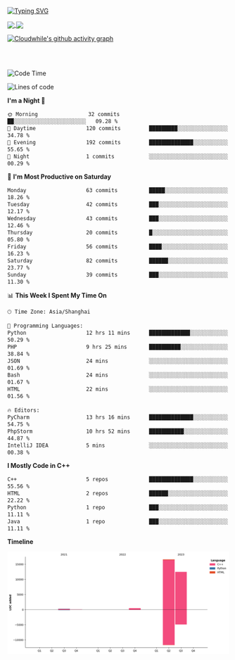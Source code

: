 [![Typing SVG](https://readme-typing-svg.demolab.com?font=Fira+Code&weight=600&size=22&duration=4500&pause=1000&color=D50E5C&center=true&vCenter=true&width=435&lines=Welcome+to+my+profile!;Here+are+nothing.;There+will+be+something+soon%EF%BC%81%EF%BC%81%EF%BC%81)](#)

<a href="https://github.com/cloudwhile">
  <img height=200 align="center" src="https://github-readme-stats.vercel.app/api?username=cloudwhile" />
</a>
<a href="https://github.com/cloudwhile">
  <img height=200 align="center" src="https://github-readme-stats.vercel.app/api/top-langs?username=cloudwhile&layout=compact&langs_count=8&card_width=320" />
</a>
<!--[![Top Langs](https://github-readme-stats.vercel.app/api/top-langs/?username=cloudwhile&layout=compact)](#)-->

[![Cloudwhile's github activity graph](https://github-readme-activity-graph.vercel.app/graph?username=cloudwhile&theme=default)](https://github.com/cloudwhile)

<!--[![Star History Chart](https://api.star-history.com/svg?repos=cloudwhile/tpcl&type=Timeline)](https://github.com/cloudwhile/tpcl)-->

<br/><br/>

<!--START_SECTION:waka-->
![Code Time](http://img.shields.io/badge/Code%20Time-41%20hrs%2043%20mins-blue)

![Lines of code](https://img.shields.io/badge/From%20Hello%20World%20I%27ve%20Written-29.9%20thousand%20lines%20of%20code-blue)

**I'm a Night 🦉** 

```text
🌞 Morning                32 commits          ██░░░░░░░░░░░░░░░░░░░░░░░   09.28 % 
🌆 Daytime                120 commits         █████████░░░░░░░░░░░░░░░░   34.78 % 
🌃 Evening                192 commits         ██████████████░░░░░░░░░░░   55.65 % 
🌙 Night                  1 commits           ░░░░░░░░░░░░░░░░░░░░░░░░░   00.29 % 
```
📅 **I'm Most Productive on Saturday** 

```text
Monday                   63 commits          █████░░░░░░░░░░░░░░░░░░░░   18.26 % 
Tuesday                  42 commits          ███░░░░░░░░░░░░░░░░░░░░░░   12.17 % 
Wednesday                43 commits          ███░░░░░░░░░░░░░░░░░░░░░░   12.46 % 
Thursday                 20 commits          █░░░░░░░░░░░░░░░░░░░░░░░░   05.80 % 
Friday                   56 commits          ████░░░░░░░░░░░░░░░░░░░░░   16.23 % 
Saturday                 82 commits          ██████░░░░░░░░░░░░░░░░░░░   23.77 % 
Sunday                   39 commits          ███░░░░░░░░░░░░░░░░░░░░░░   11.30 % 
```


📊 **This Week I Spent My Time On** 

```text
🕑︎ Time Zone: Asia/Shanghai

💬 Programming Languages: 
Python                   12 hrs 11 mins      █████████████░░░░░░░░░░░░   50.29 % 
PHP                      9 hrs 25 mins       ██████████░░░░░░░░░░░░░░░   38.84 % 
JSON                     24 mins             ░░░░░░░░░░░░░░░░░░░░░░░░░   01.69 % 
Bash                     24 mins             ░░░░░░░░░░░░░░░░░░░░░░░░░   01.67 % 
HTML                     22 mins             ░░░░░░░░░░░░░░░░░░░░░░░░░   01.56 % 

🔥 Editors: 
PyCharm                  13 hrs 16 mins      ██████████████░░░░░░░░░░░   54.75 % 
PhpStorm                 10 hrs 52 mins      ███████████░░░░░░░░░░░░░░   44.87 % 
IntelliJ IDEA            5 mins              ░░░░░░░░░░░░░░░░░░░░░░░░░   00.38 % 
```

**I Mostly Code in C++** 

```text
C++                      5 repos             ██████████████░░░░░░░░░░░   55.56 % 
HTML                     2 repos             ██████░░░░░░░░░░░░░░░░░░░   22.22 % 
Python                   1 repo              ███░░░░░░░░░░░░░░░░░░░░░░   11.11 % 
Java                     1 repo              ███░░░░░░░░░░░░░░░░░░░░░░   11.11 % 
```



**Timeline**

![Lines of Code chart](https://raw.githubusercontent.com/Cloudwhile/Cloudwhile/main/assets/bar_graph.png)


<!--END_SECTION:waka-->

